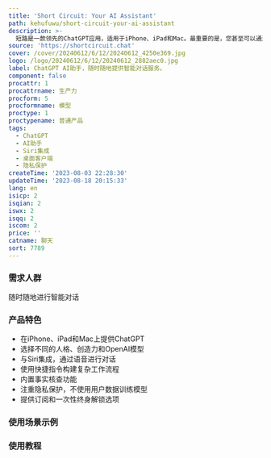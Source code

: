 ```yaml
---
title: 'Short Circuit: Your AI Assistant'
path: kehufuwu/short-circuit-your-ai-assistant
description: >-
  短路是一款领先的ChatGPT应用，适用于iPhone、iPad和Mac。最重要的是，您甚至可以通过Siri、快捷指令和其他一系列系统功能使用ChatGPT。短路拥有各种个性，您可以根据需要选择不同的人格、创造力和OpenAI模型进行对话。还可以通过Siri与短路交流，只需说“嘿Siri，问问短路”，您就可以向ChatGPT提问了。短路还内置了事实核查功能，保证对您的问题给出准确的答案。我们非常注重隐私保护，并告知OpenAI不使用您的问题和答案来训练他们的模型。短路提供订阅服务，并提供一次性终身解锁选项，让您可以使用自己的OpenAI令牌。终身解锁价格合理，并提供免费试用以让您更好地了解该应用！
source: 'https://shortcircuit.chat'
cover: /cover/20240612/6/12/20240612_4250e369.jpg
logo: /logo/20240612/6/12/20240612_2882aec0.jpg
label: ChatGPT AI助手，随时随地提供智能对话服务。
component: false
procattr: 1
procattrname: 生产力
procform: 5
procformname: 模型
proctype: 1
proctypename: 普通产品
tags:
  - ChatGPT
  - AI助手
  - Siri集成
  - 桌面客户端
  - 隐私保护
createTime: '2023-08-03 22:28:30'
updateTime: '2023-08-18 20:15:33'
lang: en
isicp: 2
isqian: 2
iswx: 2
isqq: 2
iscom: 2
price: ''
catname: 聊天
sort: 7789
---
```




### 需求人群
随时随地进行智能对话

### 产品特色
- 在iPhone、iPad和Mac上提供ChatGPT
- 选择不同的人格、创造力和OpenAI模型
- 与Siri集成，通过语音进行对话
- 使用快捷指令构建复杂工作流程
- 内置事实核查功能
- 注重隐私保护，不使用用户数据训练模型
- 提供订阅和一次性终身解锁选项

### 使用场景示例


### 使用教程


  
